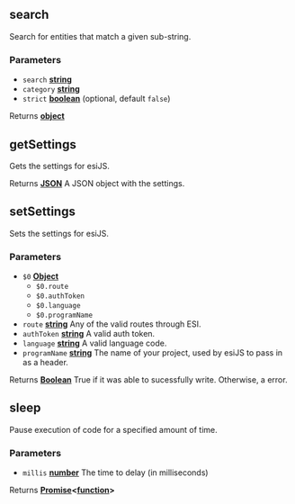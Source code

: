 <!-- Generated by documentation.js. Update this documentation by updating the source code. -->

## search

Search for entities that match a given sub-string.

### Parameters

-   `search` **[string][1]** 
-   `category` **[string][1]** 
-   `strict` **[boolean][2]**  (optional, default `false`)

Returns **[object][3]** 

## getSettings

Gets the settings for esiJS.

Returns **[JSON][4]** A JSON object with the settings.

## setSettings

Sets the settings for esiJS.

### Parameters

-   `$0` **[Object][3]** 
    -   `$0.route`  
    -   `$0.authToken`  
    -   `$0.language`  
    -   `$0.programName`  
-   `route` **[string][1]** Any of the valid routes through ESI.
-   `authToken` **[string][1]** A valid auth token.
-   `language` **[string][1]** A valid language code.
-   `programName` **[string][1]** The name of your project, used by esiJS to pass in as a header.

Returns **[Boolean][2]** True if it was able to sucessfully write. Otherwise, a error.

## sleep

Pause execution of code for a specified amount of time.

### Parameters

-   `millis` **[number][5]** The time to delay (in milliseconds)

Returns **[Promise][6]&lt;[function][7]>** 

[1]: https://developer.mozilla.org/docs/Web/JavaScript/Reference/Global_Objects/String

[2]: https://developer.mozilla.org/docs/Web/JavaScript/Reference/Global_Objects/Boolean

[3]: https://developer.mozilla.org/docs/Web/JavaScript/Reference/Global_Objects/Object

[4]: https://developer.mozilla.org/docs/Web/JavaScript/Reference/Global_Objects/JSON

[5]: https://developer.mozilla.org/docs/Web/JavaScript/Reference/Global_Objects/Number

[6]: https://developer.mozilla.org/docs/Web/JavaScript/Reference/Global_Objects/Promise

[7]: https://developer.mozilla.org/docs/Web/JavaScript/Reference/Statements/function
